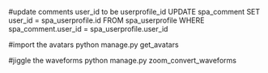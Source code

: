 #update comments user_id to be userprofile_id
    UPDATE spa_comment SET user_id = spa_userprofile.id
    FROM spa_userprofile
    WHERE spa_comment.user_id = spa_userprofile.user_id


#import the avatars
    python manage.py get_avatars
    
#jiggle the waveforms
    python manage.py zoom_convert_waveforms